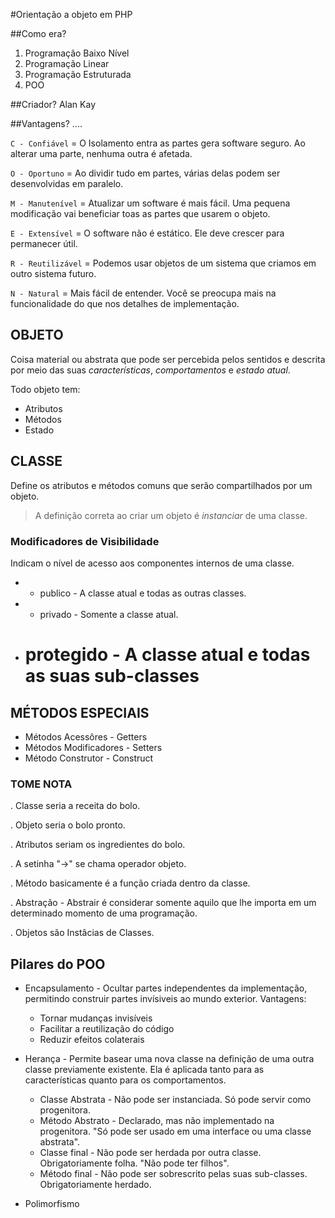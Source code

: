 #Orientação a objeto em PHP

##Como era?

1. Programação Baixo Nível
2. Programação Linear
3. Programação Estruturada
4. POO


##Criador?
Alan Kay

##Vantagens? ....

`C - Confiável` = O Isolamento entra as partes gera software seguro. Ao  alterar uma parte, nenhuma outra é afetada.

`O - Oportuno` = Ao dividir tudo em partes, várias delas podem ser desenvolvidas em paralelo.

`M - Manutenível` = Atualizar um software é mais fácil. Uma pequena modificação vai beneficiar toas as partes que usarem o objeto.

`E - Extensível`  = O software não é estático. Ele deve crescer para permanecer útil.

`R - Reutilizável` = Podemos usar objetos de um sistema que criamos em outro sistema futuro.

`N - Natural` = Mais fácil de entender. Você se preocupa mais na funcionalidade do que nos detalhes de implementação.

## OBJETO
Coisa material ou abstrata que pode ser percebida pelos sentidos e descrita por meio das suas *características*, *comportamentos* e *estado atual*.

Todo objeto tem:
* Atributos
* Métodos
* Estado

## CLASSE
Define os atributos e métodos comuns que serão compartilhados por um objeto.

> A definição correta ao criar um objeto é *instanciar* de uma classe.

### Modificadores de Visibilidade
Indicam o nível de acesso aos componentes internos de uma classe.
* + publico - A classe atual e todas as outras classes.
* - privado - Somente a classe atual.
* # protegido - A classe atual e todas as suas sub-classes


## MÉTODOS ESPECIAIS
* Métodos Acessôres - Getters
* Métodos Modificadores - Setters
* Método Construtor - Construct


### TOME NOTA
. Classe seria a receita do bolo.

. Objeto seria o bolo pronto.

. Atributos seriam os ingredientes do bolo.

. A setinha "->" se chama operador objeto.

. Método basicamente é a função criada dentro da classe.

. Abstração - Abstrair é considerar somente aquilo que lhe importa em um determinado momento de uma programação.

. Objetos são Instâcias de Classes.


## Pilares do POO
* Encapsulamento - Ocultar partes independentes da implementação, permitindo construir partes invísiveis ao mundo exterior.
  Vantagens:
  * Tornar mudanças invisíveis
  * Facilitar a reutilização do código
  * Reduzir efeitos colaterais



* Herança - Permite basear uma nova classe na definição de uma outra classe previamente existente. Ela é aplicada tanto para as características quanto para os comportamentos.
  * Classe Abstrata - Não pode ser instanciada. Só pode servir como progenitora.
  * Método Abstrato - Declarado, mas não implementado na progenitora. "Só pode ser usado em uma interface ou uma classe abstrata".
  * Classe final - Não pode ser herdada por outra classe. Obrigatoriamente folha. "Não pode ter filhos".
  * Método final - Não pode ser sobrescrito pelas suas sub-classes. Obrigatoriamente herdado.

* Polimorfismo
